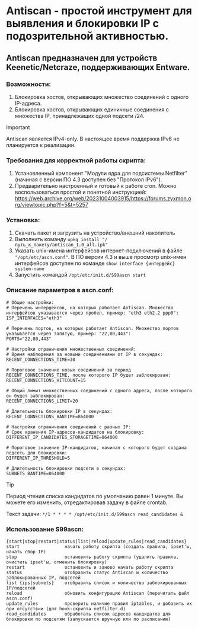# Antiscan - простой инструмент для выявления и блокировки IP с подозрительной активностью.

## Antiscan предназначен для устройств Keenetic/Netcraze, поддерживающих Entware.

### Возможности:
1) Блокировка хостов, открывающих множество соединений с одного IP-адреса.
2) Блокировка хостов, открывающих единичные соединения с множества IP, принадлежащих одной подсети /24.

> [!IMPORTANT]
> Antiscan является IPv4-only. В настоящее время поддержка IPv6 не планируется к реализации.

### Требования для корректной работы скрипта:
1. Установленный компонент "Модули ядра для подсистемы Netfilter" (начиная с версии ПО 4.3 доступен без "Протокол IPv6").
2. Предварительно настроенный и готовый к работе cron. Можно воспользоваться простой и понятной инструкцией: https://web.archive.org/web/20231004003915/https://forums.zyxmon.org/viewtopic.php?f=5&t=5257

### Установка:
1. Скачать пакет и загрузить на устройство/внешний накопитель
2. Выполнить команду `opkg install "/путь_к_пакету/antiscan_1.0_all.ipk"`
3. Указать unix-имена интерфейсов интернет-подключений в файле `"/opt/etc/ascn.conf"`. В ПО версии 4.3 и выше просмотр unix-имен интерфейсов доступен по команде `show interface {интерфейс} system-name`
4. Запустить командой `/opt/etc/init.d/S99ascn start`

### Описание параметров в ascn.conf:
```
# Общие настройки:
# Перечень интерфейсов, на которых работает Antiscan. Множество интерфейсов указывается через пробел, пример: "eth3 eth2.2 ppp0":
ISP_INTERFACES="eth3" 

# Перечень портов, на которых работает Antiscan. Множество портов указывается через запятую, пример: "22,80,443":
PORTS="22,80,443"

# Настройки ограничения множественных соединений:
# Время наблюдения за новыми соединениями от IP в секундах:
RECENT_CONNECTIONS_TIME=30 

# Пороговое значение новых соединений за период RECENT_CONNECTIONS_TIME, после которого IP будет заблокирован:
RECENT_CONNECTIONS_HITCOUNT=15    

# Общий лимит множественных соединений с одного адреса, после которого он будет заблокирован:
RECENT_CONNECTIONS_LIMIT=20 

# Длительность блокировки IP в секундах:     
RECENT_CONNECTIONS_BANTIME=864000   

# Настройки ограничения соединений с разных IP:
# Срок хранения IP-адресов-кандидатов на блокировку:
DIFFERENT_IP_CANDIDATES_STORAGETIME=864000

# Пороговое значение IP-кандидатов, начиная с которого будет создана подсеть для блокировки:
DIFFERENT_IP_THRESHOLD=5

# Длительность блокировки подсети в секундах:
SUBNETS_BANTIME=864000      
```
> [!TIP]
> Период чтения списка кандидатов по умолчанию равен 1 минуте. Вы можете его изменить, отредактировав задачу в файле crontab.
> 
> Текст задачи: `*/1 * * * * /opt/etc/init.d/S99ascn read_candidates &`

### Использование S99ascn:
```
{start|stop|restart|status|list|reload|update_rules|read_candidates}
start                 начать работу скрипта (создать правила, ipset'ы, начать сбор IP)
stop                  остановить работу скрипта (удалить правила, очистить ipset'ы, отменить блокировку)
restart               остановить и заново начать работу скрипта
status                отобразить статус Antiscan и количество заблокированных IP, подсетей
list {ips|subnets}    отобразить список и количество заблокированных IP/подсетей
reload                обновить конфигурацию Antiscan (перечитать файл ascn.conf)
update_rules          проверить наличие правил iptables, и добавить их при отсутствии (для hook-скрипта netfilter.d)
read_candidates       обработать список адресов кандидатов для блокировки по подсетям (запускается вручную или по расписанию)
```
